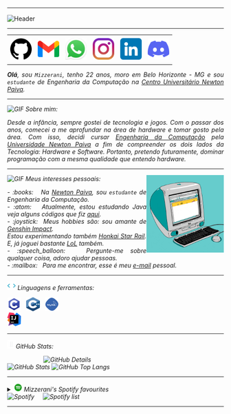 -----

<div>
<img align="center" alt="Header" src="https://github.com/Mizzerani/Mizzerani/assets/164261517/d03bf22b-d1a1-47aa-9d77-af2dc6b5c9e8"/>
</div>

-----

<div align="center">
<table>
<tr>
 <td align="center" colspan="11"></td>
</tr> 
<tr>
<td><a href="https://github.com/Mizzerani" target="_blank"><img src="https://github.com/Mizzerani/Mizzerani/blob/main/img/github.png?raw=true" width="50px" height="50px"/></a>
</td>
<td><a href="mailto:carneirosilvamatheus@gmail.com" target="_blank"><img src="https://github.com/Mizzerani/Mizzerani/blob/main/img/gmail.png?raw=true" width="50px" height="50px"/></a>
</td>
<td><a href="https://wa.me/5531990640669" target="_blank"><img src="https://github.com/Mizzerani/Mizzerani/blob/main/img/whatsapp.png?raw=true" width="50px" height="50px"/></a>
</td>
<td><a href="https://www.instagram.com/Mizzerani/" target="_blank"><img src="https://github.com/Mizzerani/Mizzerani/blob/main/img/instagram.png?raw=true" width="50px" height="50px"/></a>
</td>
<td><a href="https://www.linkedin.com/in/matheus-c-s/" target="_blank"><img src="https://github.com/Mizzerani/Mizzerani/blob/main/img/linkedin.png?raw=true" width="50px" height="50px"/></a>
</td>
<td><a href="https://discordapp.com/users/959151773728251914" target="_blank"><img src="https://github.com/Mizzerani/Mizzerani/blob/main/img/discord.png?raw=true" width="50px" height="50px"/></a>
</td>
</tr>
<tr>
 <td align="center" colspan="11"></td>
</tr> 
</table>

</div>
<div align="justify">
<i><b>Olá</b>, sou <code>Mizzerani</code>, tenho 22 anos, moro em Belo Horizonte - MG e sou <code>estudante</code> de Engenharia da Computação na <a href="https://newtonpaiva.br/" target="_blank">Centro Universitário Newton Paiva</a>.
 
-----
<img height="20" alt="GIF" src="https://github.com/Mizzerani/Mizzerani/assets/164261517/744f6100-d9df-4fb6-a812-999dc2e6afee"/> Sobre mim:

<div align="justify">
Desde a infância, sempre gostei de tecnologia e jogos. Com o passar dos anos, comecei a me aprofundar na área de hardware e tomar gosto pela área. Com isso, decidi cursar <a href="https://newtonpaiva.br/cursos/graduacao/engenharia-de-computacao/" target="_blank">Engenharia da Computação</a> pela <a href="https://newtonpaiva.br/" target="_blank">Universidade Newton Paiva</a> a fim de compreender os dois lados da Tecnologia: Hardware e Software. Portanto, pretendo futuramente, dominar programação com a mesma qualidade que entendo hardware.
</div>

-----

<div>
<div>
<img align="right" alt="GIF" src="https://raw.githubusercontent.com/Mizzerani/Mizzerani/main/img/macg3.gif" width="180px" height="180px"/>
</div>

<img height="20" alt="GIF" src="https://github.com/Mizzerani/Mizzerani/assets/164261517/744f6100-d9df-4fb6-a812-999dc2e6afee"/> Meus interesses pessoais:

<div align="justify">
<p> 
- :books: &nbsp; Na <a href="https://newtonpaiva.br/" target="_blank">Newton Paiva</a>, sou <code>estudante</code> de Engenharia da Computação.<br />
- :atom: &nbsp; Atualmente, estou estudando Java veja alguns códigos que fiz <a href="https://github.com/Mizzerani/Linguagens_de_Programacao" target="_blank">aqui</a>.<br />
- :joystick: &nbsp;Meus hobbies são: sou amante de <a href="https://genshin.hoyoverse.com/pt/home" target="_blank">Genshin Impact</a>. <br />Estou experimentando também <a href="https://hsr.hoyoverse.com/pt-pt/" target="_blank">Honkai Star Rail</a>.
 E, já joguei bastante <a href="https://www.leagueoflegends.com/pt-br/" target="_blank">LoL</a> também.<br />
- :speech_balloon: &nbsp; Pergunte-me sobre qualquer coisa, adoro ajudar pessoas.<br />
- :mailbox: &nbsp; Para me encontrar, esse é meu <a href="mailto:carneirosilvamatheus@gmali.com" target="_blank">e-mail</a> pessoal.<br />
</p>
</div>
</div>

-----

<div>

<img height="20" alt="GIF" src="https://github.com/Mizzerani/Mizzerani/blob/main/img/skills.gif?raw=true"/>&nbsp;Linguagens e ferramentas:

<code><a href="https://www.open-std.org/jtc1/sc22/wg14/" target="_blank"><img width="32" height="32" src="https://github.com/Mizzerani/Mizzerani/blob/main/img/c.png?raw=true"/></a></code>
&nbsp; 
<code><a href="https://isocpp.org/" target="_blank"><img width="32" height="32" src="https://github.com/Mizzerani/Mizzerani/blob/main/img/cpp.svg?raw=true"/></a></code>
&nbsp; 
<code><a href="https://www.mysql.com/" target="_blank"><img width="32" height="32" src="https://github.com/Mizzerani/Mizzerani/blob/main/img/mysql.png?raw=true"/></a></code>
&nbsp;  
<code><a href="https://www.jetbrains.com/idea/" target="_blank"><img width="32" height="32" src="https://github.com/Mizzerani/Mizzerani/blob/main/img/intellij.png?raw=true"/></a></code>
&nbsp;
</div>

-----

<img height="20" alt="GIF" src="https://github.com/Mizzerani/Mizzerani/blob/main/img/graphic.gif?raw=true"/>GitHub Stats:

<div>
<img align="right" alt="GitHub Details" width="420px" src="http://github-profile-summary-cards.vercel.app/api/cards/profile-details?username=Mizzerani&theme=github_dark"/>
<!--- <img alt="GitHub Commits" width="200px" src="http://github-profile-summary-cards.vercel.app/api/cards/productive-time?username=Mizzerani&theme=github_dark"/> -->
<img alt="GitHub Stats" width="200px" src="http://github-profile-summary-cards.vercel.app/api/cards/stats?username=Mizzerani&theme=github_dark"/>
<img alt="GitHub Top Langs" width="200px" src="http://github-profile-summary-cards.vercel.app/api/cards/repos-per-language?username=Mizzerani&theme=github_dark"/>
</div>

-----

<div>
<div>
<details>
<summary><img height="20" alt="GIF" src="https://github.com/Mizzerani/Mizzerani/blob/main/img/spotify.gif?raw=true"/> Mizzerani's Spotify favourites</summary>
<a href="https://data-card-for-spotify.herokuapp.com/card?user_id=31emqpfhriazkaaimm2oclgtcufe">
  <img src="https://data-card-for-spotify.herokuapp.com/api/card?user_id=31emqpfhriazkaaimm2oclgtcufe" alt="Data Card for Spotify">
</a>
</details>
</div>
<div>
<!-- <a href="https://twitter.com/joaoaramuni" target="_blank"><img align="right" width="400px" height="270px" alt="tweets" src="https://github-readme-twitter.gazf.vercel.app/api?id=joaoaramuni"/></a> -->
<div>
<img alt="Spotify" width="200px" height="270px" src="https://spotify-github-profile.vercel.app/api/view?uid=31emqpfhriazkaaimm2oclgtcufe&cover_image=true&theme=default"/> &nbsp; &nbsp; 
<img alt="Spotify list" width="200px" height="270px" src="https://spotify-recently-played-readme.vercel.app/api?user=31emqpfhriazkaaimm2oclgtcufe&count=10"/>

</div>
</div>

-----

